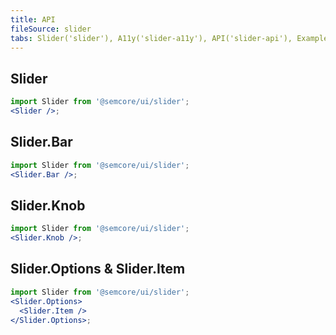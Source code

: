 ```yaml
---
title: API
fileSource: slider
tabs: Slider('slider'), A11y('slider-a11y'), API('slider-api'), Example('slider-code'), Changelog('slider-changelog')
---
```


## Slider

```jsx
import Slider from '@semcore/ui/slider';
<Slider />;
```

<script setup>
  import { data as types } from '../../../builder/typings/types.data.ts'
</script>

<TypesView type="SliderProps" :types={...types} />

## Slider.Bar

```jsx
import Slider from '@semcore/ui/slider';
<Slider.Bar />;
```

## Slider.Knob

```jsx
import Slider from '@semcore/ui/slider';
<Slider.Knob />;
```

## Slider.Options & Slider.Item

```jsx
import Slider from '@semcore/ui/slider';
<Slider.Options>
  <Slider.Item />
</Slider.Options>;
```
